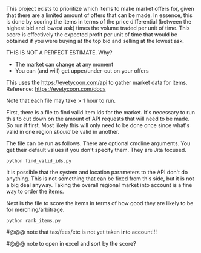 This project exists to prioritize which items to make market offers for,
given that there are a limited amount of offers that can be made. In essence, this is done by scoring the items in terms of the price differential
(between the highest bid and lowest ask) times the volume traded per unit of time. This score is effectively the expected profit per unit of time that would be obtained if you were buying at the top bid and selling at the lowest ask.

THIS IS NOT A PERFECT ESTIMATE. Why?
- The market can change at any moment
- You can (and will) get upper/under-cut on your offers

This uses the https://evetycoon.com/api to gather market data for items. Reference: https://evetycoon.com/docs

Note that each file may take > 1 hour to run.

First, there is a file to find valid item ids for the market. It's necessary to run this to
cut down on the amount of API requests that will need to be made. So run it first.
Most likely this will only need to be done once since what's valid in one region *should* be valid in another.

The file can be run as follows. There are optional cmdline arguments. You get their default values if you don't specify them. They are Jita focused.

`python find_valid_ids.py`

It is possible that the system and location parameters to the API don't do anything. This is not something that can be fixed from this side, but it is not a big deal anyway. Taking the overall regional market into account is a fine way to order the items.

Next is the file to score the items in terms of how good they are likely to be for merching/arbitrage.

`python rank_items.py`

#@@@ note that tax/fees/etc is not yet taken into account!!!

#@@@ note to open in excel and sort by the score?